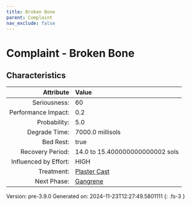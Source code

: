 ```yaml
---
title: Broken Bone
parent: Complaint
nav_exclude: false
---
```

# Complaint - Broken Bone

## Characteristics

| Attribute      | Value |
|--------:|:------|
|Seriousness:|60|
|Performance Impact:|0.2|
|Probability:|5.0|
|Degrade Time:|7000.0 millisols|
|Bed Rest:|true|
|Recovery Period:|14.0 to 15.400000000000002 sols|
|Influenced by Effort:|HIGH|
|Treatment:|[Plaster Cast](../treatment/plaster-cast.html)|
|Next Phase:|[Gangrene](../complaint/gangrene.html)|
 

Version: pre-3.9.0 Generated on: 2024-11-23T12:27:49.5801111
{: .fs-3 }